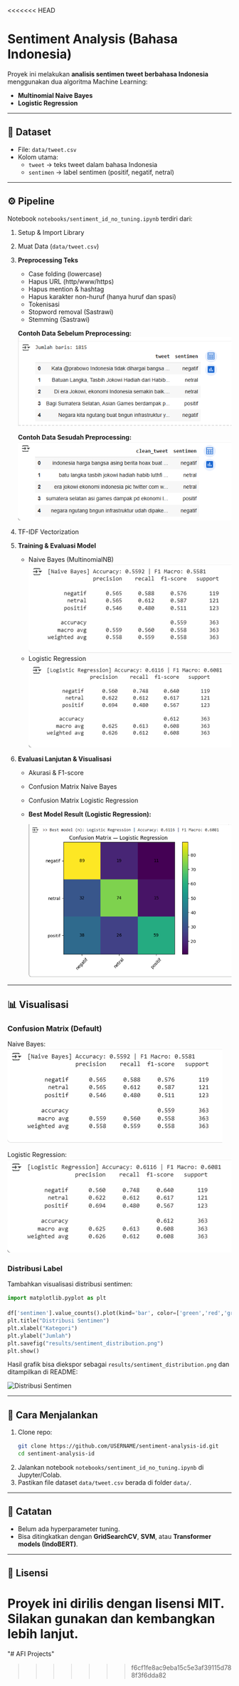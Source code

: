 <<<<<<< HEAD
# Sentiment Analysis (Bahasa Indonesia)

Proyek ini melakukan **analisis sentimen tweet berbahasa Indonesia** menggunakan dua algoritma Machine Learning:  
- **Multinomial Naive Bayes**  
- **Logistic Regression**

---

## 📂 Dataset
- File: `data/tweet.csv`  
- Kolom utama:
  - `tweet` → teks tweet dalam bahasa Indonesia  
  - `sentimen` → label sentimen (positif, negatif, netral)  

---

## ⚙️ Pipeline
Notebook `notebooks/sentiment_id_no_tuning.ipynb` terdiri dari:  

1. Setup & Import Library  
2. Muat Data (`data/tweet.csv`)  
3. **Preprocessing Teks**  
   - Case folding (lowercase)  
   - Hapus URL (http/www/https)  
   - Hapus mention & hashtag  
   - Hapus karakter non-huruf (hanya huruf dan spasi)  
   - Tokenisasi  
   - Stopword removal (Sastrawi)  
   - Stemming (Sastrawi)  

   **Contoh Data Sebelum Preprocessing:**  
   ![Data Sebelum Processing](results/Data_sebelum_processing.png)  

   **Contoh Data Sesudah Preprocessing:**  
   ![Data Sesudah Processing](results/Data_setelah_processing.png)  

4. TF-IDF Vectorization  
5. **Training & Evaluasi Model**  
   - Naive Bayes (MultinomialNB)  
     ![Naive Bayes Report](results/naive_bayes.png)  
   - Logistic Regression  
     ![Logistic Regression Report](results/regression.png)  
6. **Evaluasi Lanjutan & Visualisasi**  
   - Akurasi & F1-score  
   - Confusion Matrix Naive Bayes  
   - Confusion Matrix Logistic Regression  
   - **Best Model Result (Logistic Regression):**
     
     ![Best Model Confusion Matrix](results/best_model.png)

---

## 📊 Visualisasi

### Confusion Matrix (Default)
Naive Bayes:  
![Confusion Matrix NB](results/naive_bayes.png)  

Logistic Regression:  
![Confusion Matrix LR](results/regression.png)  

### Distribusi Label
Tambahkan visualisasi distribusi sentimen:  

```python
import matplotlib.pyplot as plt

df['sentimen'].value_counts().plot(kind='bar', color=['green','red','gray'])
plt.title("Distribusi Sentimen")
plt.xlabel("Kategori")
plt.ylabel("Jumlah")
plt.savefig("results/sentiment_distribution.png")
plt.show()
```

Hasil grafik bisa diekspor sebagai `results/sentiment_distribution.png` dan ditampilkan di README:  

![Distribusi Sentimen](results/sentiment_distribution.png)  

---

## 🚀 Cara Menjalankan
1. Clone repo:
   ```bash
   git clone https://github.com/USERNAME/sentiment-analysis-id.git
   cd sentiment-analysis-id
   ```
2. Jalankan notebook `notebooks/sentiment_id_no_tuning.ipynb` di Jupyter/Colab.  
3. Pastikan file dataset `data/tweet.csv` berada di folder `data/`.  

---

## 📌 Catatan
- Belum ada hyperparameter tuning.  
- Bisa ditingkatkan dengan **GridSearchCV**, **SVM**, atau **Transformer models (IndoBERT)**.  

---

## 📝 Lisensi
Proyek ini dirilis dengan lisensi MIT. Silakan gunakan dan kembangkan lebih lanjut.  
=======
"# AFI Projects"


>>>>>>> f6cf1fe8ac9eba15c5e3af39115d788f3f6dda82
